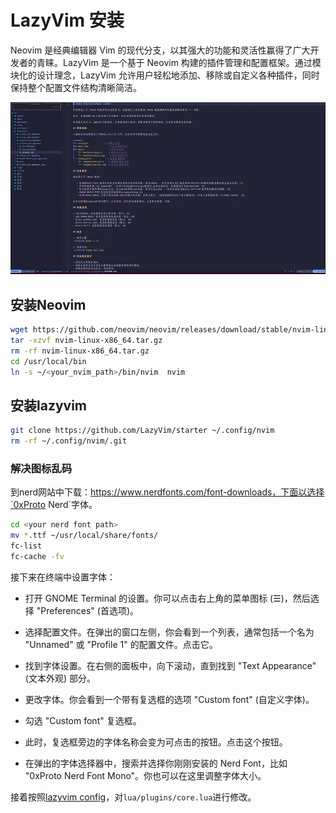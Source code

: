 # LazyVim 安装
Neovim 是经典编辑器 Vim 的现代分支，以其强大的功能和灵活性赢得了广大开发者的青睐。LazyVim 是一个基于 Neovim 构建的插件管理和配置框架。通过模块化的设计理念，LazyVim 允许用户轻松地添加、移除或自定义各种插件，同时保持整个配置文件结构清晰简洁。

![](images/lazyvim.webp)

## 安装Neovim
```bash
wget https://github.com/neovim/neovim/releases/download/stable/nvim-linux-x86_64.tar.gz
tar -xzvf nvim-linux-x86_64.tar.gz
rm -rf nvim-linux-x86_64.tar.gz
cd /usr/local/bin
ln -s ~/<your_nvim_path>/bin/nvim  nvim
``` 
## 安装lazyvim

```bash
git clone https://github.com/LazyVim/starter ~/.config/nvim
rm -rf ~/.config/nvim/.git
```

### 解决图标乱码

到nerd网站中下载：https://www.nerdfonts.com/font-downloads，下面以选择`0xProto Nerd`字体。

```bash
cd <your nerd font path>
mv *.ttf ~/usr/local/share/fonts/
fc-list
fc-cache -fv
```

接下来在终端中设置字体：

- 打开 GNOME Terminal 的设置。你可以点击右上角的菜单图标 (☰)，然后选择 "Preferences" (首选项)。

- 选择配置文件。在弹出的窗口左侧，你会看到一个列表，通常包括一个名为 "Unnamed" 或 "Profile 1" 的配置文件。点击它。

- 找到字体设置。在右侧的面板中，向下滚动，直到找到 "Text Appearance" (文本外观) 部分。

- 更改字体。你会看到一个带有复选框的选项 "Custom font" (自定义字体)。

- 勾选 "Custom font" 复选框。

- 此时，复选框旁边的字体名称会变为可点击的按钮。点击这个按钮。

- 在弹出的字体选择器中，搜索并选择你刚刚安装的 Nerd Font，比如 "0xProto Nerd Font Mono"。你也可以在这里调整字体大小。

接着按照[lazyvim config](https://www.lazyvim.org/configuration#icons--colorscheme)，对`lua/plugins/core.lua`进行修改。


